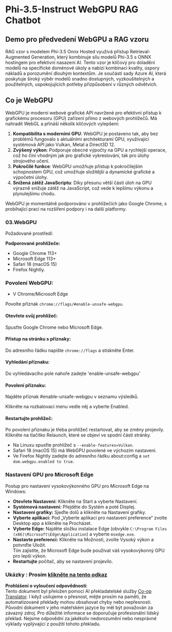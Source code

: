 <!--
CO_OP_TRANSLATOR_METADATA:
{
  "original_hash": "b62864faf628eb07f5231d4885555198",
  "translation_date": "2025-05-09T18:59:53+00:00",
  "source_file": "md/02.Application/01.TextAndChat/Phi3/WebGPUWithPhi35Readme.md",
  "language_code": "cs"
}
-->
# Phi-3.5-Instruct WebGPU RAG Chatbot

## Demo pro předvedení WebGPU a RAG vzoru

RAG vzor s modelem Phi-3.5 Onnx Hosted využívá přístup Retrieval-Augmented Generation, který kombinuje sílu modelů Phi-3.5 s ONNX hostingem pro efektivní nasazení AI. Tento vzor je klíčový pro doladění modelů na specifické doménové úkoly a nabízí kombinaci kvality, úspory nákladů a porozumění dlouhým kontextům. Je součástí sady Azure AI, která poskytuje široký výběr modelů snadno dostupných, vyzkoušitelných a použitelných, uspokojujících potřeby přizpůsobení v různých odvětvích.

## Co je WebGPU
WebGPU je moderní webové grafické API navržené pro efektivní přístup k grafickému procesoru (GPU) zařízení přímo z webových prohlížečů. Má nahradit WebGL a přináší několik klíčových vylepšení:

1. **Kompatibilita s moderními GPU**: WebGPU je postaveno tak, aby bez problémů fungovalo s aktuálními architekturami GPU, využívající systémová API jako Vulkan, Metal a Direct3D 12.
2. **Zvýšený výkon**: Podporuje obecné výpočty na GPU a rychlejší operace, což ho činí vhodným jak pro grafické vykreslování, tak pro úlohy strojového učení.
3. **Pokročilé funkce**: WebGPU umožňuje přístup k pokročilejším schopnostem GPU, což umožňuje složitější a dynamické grafické a výpočetní úlohy.
4. **Snížená zátěž JavaScriptu**: Díky přesunu větší části úloh na GPU výrazně snižuje zátěž na JavaScript, což vede k lepšímu výkonu a plynulejšímu chodu.

WebGPU je momentálně podporováno v prohlížečích jako Google Chrome, s probíhající prací na rozšíření podpory i na další platformy.

### 03.WebGPU
Požadované prostředí:

**Podporované prohlížeče:**  
- Google Chrome 113+  
- Microsoft Edge 113+  
- Safari 18 (macOS 15)  
- Firefox Nightly.

### Povolení WebGPU:

- V Chrome/Microsoft Edge

Povolte příznak `chrome://flags/#enable-unsafe-webgpu`.

#### Otevřete svůj prohlížeč:
Spusťte Google Chrome nebo Microsoft Edge.

#### Přístup na stránku s příznaky:
Do adresního řádku napište `chrome://flags` a stiskněte Enter.

#### Vyhledání příznaku:
Do vyhledávacího pole nahoře zadejte 'enable-unsafe-webgpu'

#### Povolení příznaku:
Najděte příznak #enable-unsafe-webgpu v seznamu výsledků.

Klikněte na rozbalovací menu vedle něj a vyberte Enabled.

#### Restartujte prohlížeč:

Po povolení příznaku je třeba prohlížeč restartovat, aby se změny projevily. Klikněte na tlačítko Relaunch, které se objeví ve spodní části stránky.

- Na Linuxu spusťte prohlížeč s `--enable-features=Vulkan`.  
- Safari 18 (macOS 15) má WebGPU povolené ve výchozím nastavení.  
- Ve Firefox Nightly zadejte do adresního řádku about:config a `set dom.webgpu.enabled to true`.

### Nastavení GPU pro Microsoft Edge

Postup pro nastavení vysokovýkonného GPU pro Microsoft Edge na Windows:

- **Otevřete Nastavení:** Klikněte na Start a vyberte Nastavení.  
- **Systémová nastavení:** Přejděte do Systém a poté Displej.  
- **Nastavení grafiky:** Sjeďte dolů a klikněte na Nastavení grafiky.  
- **Vyberte aplikaci:** Pod „Vyberte aplikaci pro nastavení preference“ zvolte Desktop app a klikněte na Procházet.  
- **Vyberte Edge:** Najděte složku instalace Edge (obvykle `C:\Program Files (x86)\Microsoft\Edge\Application`) a vyberte `msedge.exe`.  
- **Nastavte preferenci:** Klikněte na Možnosti, zvolte Vysoký výkon a potvrďte Uložit.  
Tím zajistíte, že Microsoft Edge bude používat váš vysokovýkonný GPU pro lepší výkon.  
- **Restartujte** počítač, aby se nastavení projevilo.

### Ukázky : Prosím [klikněte na tento odkaz](https://github.com/microsoft/aitour-exploring-cutting-edge-models/tree/main/src/02.ONNXRuntime/01.WebGPUChatRAG)

**Prohlášení o vyloučení odpovědnosti**:  
Tento dokument byl přeložen pomocí AI překladatelské služby [Co-op Translator](https://github.com/Azure/co-op-translator). I když usilujeme o přesnost, mějte prosím na paměti, že automatizované překlady mohou obsahovat chyby nebo nepřesnosti. Původní dokument v jeho mateřském jazyce by měl být považován za závazný zdroj. Pro důležité informace se doporučuje profesionální lidský překlad. Nejsme odpovědní za jakékoliv nedorozumění nebo nesprávné výklady vyplývající z použití tohoto překladu.